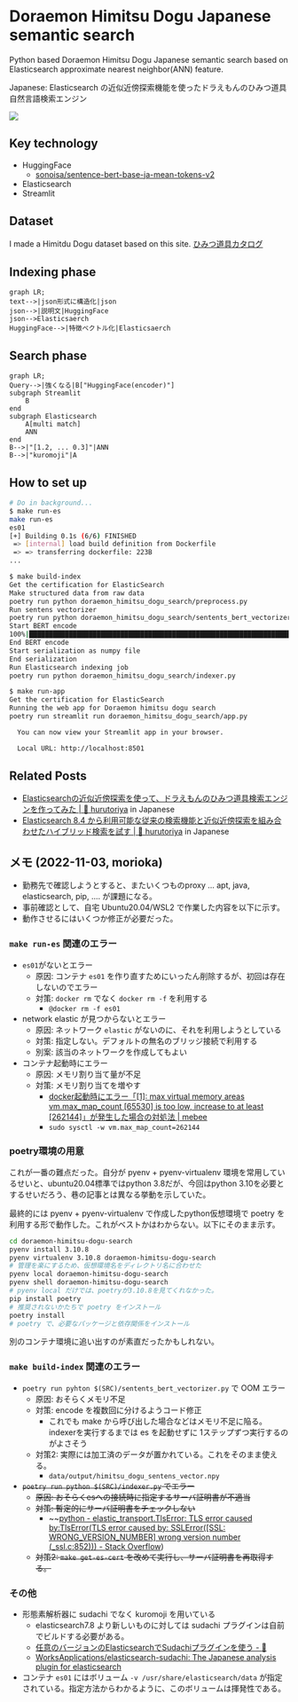 # Doraemon Himitsu Dogu Japanese semantic search

Python based Doraemon Himitsu Dogu Japanese semantic search based on Elasticsearch approximate nearest neighbor(ANN) feature.

Japanese: Elasticsearch の近似近傍探索機能を使ったドラえもんのひみつ道具自然言語検索エンジン

![](./docs/demo_v1.gif)

## Key technology

- HuggingFace
  - [sonoisa/sentence-bert-base-ja-mean-tokens-v2](https://huggingface.co/sonoisa/sentence-bert-base-ja-mean-tokens-v2)
- Elasticsearch
- Streamlit

## Dataset

I made a Himitdu Dogu dataset based on this site.
[ひみつ道具カタログ](https://www.tv-asahi.co.jp/doraemon/tool/a.html)

## Indexing phase

```mermaid
graph LR;
text-->|json形式に構造化|json
json-->|説明文|HuggingFace
json-->Elasticsaerch
HuggingFace-->|特徴ベクトル化|Elasticsaerch
```

## Search phase

```mermaid
graph LR;
Query-->|強くなる|B["HuggingFace(encoder)"]
subgraph Streamlit
    B
end
subgraph Elasticsearch
    A[multi match]
    ANN
end
B-->|"[1.2, ... 0.3]"|ANN
B-->|"kuromoji"|A
```

## How to set up

```bash
# Do in background...
$ make run-es
make run-es
es01
[+] Building 0.1s (6/6) FINISHED
 => [internal] load build definition from Dockerfile                                                                                                                           0.0s
 => => transferring dockerfile: 223B
...

$ make build-index
Get the certification for ElasticSearch
Make structured data from raw data
poetry run python doraemon_himitsu_dogu_search/preprocess.py
Run sentens vectorizer
poetry run python doraemon_himitsu_dogu_search/sentents_bert_vectorizer.py
Start BERT encode
100%|█████████████████████████████████████████████████████████████████████████████████████████████████████████████████████████████| 41/41 [03:02<00:00,  4.45s/it]
End BERT encode
Start serialization as numpy file
End serialization
Run Elasticsearch indexing job
poetry run python doraemon_himitsu_dogu_search/indexer.py

$ make run-app
Get the certification for ElasticSearch
Running the web app for Doraemon himitsu dogu search
poetry run streamlit run doraemon_himitsu_dogu_search/app.py

  You can now view your Streamlit app in your browser.

  Local URL: http://localhost:8501
```


## Related Posts

- [Elasticsearchの近似近傍探索を使って、ドラえもんのひみつ道具検索エンジンを作ってみた \| 🦅 hurutoriya](https://shunyaueta.com/posts/2022-10-23-2344/) in Japanese
- [Elasticsearch 8\.4 から利用可能な従来の検索機能と近似近傍探索を組み合わせたハイブリッド検索を試す \| 🦅 hurutoriya](https://shunyaueta.com/posts/2022-10-29-2337/) in Japanese

## メモ (2022-11-03, morioka)

- 勤務先で確認しようとすると、またいくつものproxy ... apt, java, elasticsearch, pip, .... が課題になる。
- 事前確認として、自宅 Ubuntu20.04/WSL2 で作業した内容を以下に示す。
- 動作させるにはいくつか修正が必要だった。

### `make run-es` 関連のエラー
- `es01`がないとエラー
  - 原因: コンテナ `es01` を作り直すためにいったん削除するが、初回は存在しないのでエラー
  - 対策: `docker rm` でなく `docker rm -f` を利用する
    -  `@docker rm -f es01` 
- network elastic が見つからないとエラー
  - 原因: ネットワーク `elastic` がないのに、それを利用しようとしている
  - 対策: 指定しない。デフォルトの無名のブリッジ接続で利用する
  - 別案: 該当のネットワークを作成してもよい
- コンテナ起動時にエラー
  - 原因: メモリ割り当て量が不足
  - 対策: メモリ割り当てを増やす
    - [docker起動時にエラー「[1]: max virtual memory areas vm.max_map_count [65530] is too low, increase to at least [262144]」が発生した場合の対処法 | mebee](https://mebee.info/2020/04/13/post-9135/)
    - `sudo sysctl -w vm.max_map_count=262144`

### poetry環境の用意

これが一番の難点だった。自分が pyenv + pyenv-virtualenv 環境を常用しているせいと、ubuntu20.04標準ではpython 3.8だが、今回はpython 3.10を必要とするせいだろう、巷の記事とは異なる挙動を示していた。

最終的には pyenv + pyenv-virtualenv で作成したpython仮想環境で poetry を利用する形で動作した。これがベストかはわからない。以下にそのまま示す。

```bash
cd doraemon-himitsu-dogu-search
pyenv install 3.10.8
pyenv virtualenv 3.10.8 doraemon-himitsu-dogu-search
# 管理を楽にするため、仮想環境名をディレクトリ名に合わせた
pyenv local doraemon-himitsu-dogu-search
pyenv shell doraemon-himitsu-dogu-search
# pyenv local だけでは、poetryが3.10.8を見てくれなかった。
pip install poetry
# 推奨されないかたちで poetry をインストール
poetry install
# poetry で、必要なパッケージと依存関係をインストール
```

別のコンテナ環境に追い出すのが素直だったかもしれない。

### `make build-index` 関連のエラー
- `poetry run pyhton $(SRC)/sentents_bert_vectorizer.py` で OOM エラー
  - 原因: おそらくメモリ不足
  - 対策: encode を複数回に分けるようコード修正
    - これでも make から呼び出した場合などはメモリ不足に陥る。indexerを実行するまでは es を起動せずに 1ステップずつ実行するのがよさそう
  - 対策2: 実際には加工済のデータが置かれている。これをそのまま使える。
    - `data/output/himitsu_dogu_sentens_vector.npy` 
- ~~`poetry run python $(SRC)/indexer.py` でエラー~~
  - ~~原因: おそらくesへの接続時に指定するサーバ証明書が不適当~~
  - ~~対策: 暫定的にサーバ証明書をチェックしない~~
    - ~~[python - elastic_transport.TlsError: TLS error caused by:TlsError(TLS error caused by: SSLError([SSL: WRONG_VERSION_NUMBER] wrong version number (_ssl.c:852))) - Stack Overflow](https://stackoverflow.com/questions/71805911/elastic-transport-tlserror-tls-error-caused-bytlserrortls-error-caused-by-ss~~
))
  - ~~対策2: `make get-es-cert` を改めて実行し、サーバ証明書を再取得する。~~

### その他
- 形態素解析器に sudachi でなく kuromoji を用いている
  - elasticsearch7.8 より新しいものに対しては sudachi プラグインは自前でビルドする必要がある。
  - [任意のバージョンのElasticsearchでSudachiプラグインを使う - 🤖](https://kotaroooo0-dev.hatenablog.com/entry/elasticsearch712-sudachi)
  - [WorksApplications/elasticsearch-sudachi: The Japanese analysis plugin for elasticsearch](https://github.com/WorksApplications/elasticsearch-sudachi)
- コンテナ `es01` にはボリューム `-v /usr/share/elasticsearch/data` が指定されている。指定方法からわかるように、このボリュームは揮発性である。

